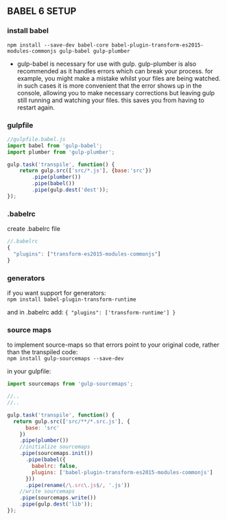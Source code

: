 ## BABEL 6 SETUP ##

### install babel ###
`npm install --save-dev babel-core babel-plugin-transform-es2015-modules-commonjs gulp-babel gulp-plumber`  
- gulp-babel is necessary for use with gulp. gulp-plumber is also recommended as it handles errors which can break your process. for example, you might make a mistake whilst your files are being watched. in such cases it is more convenient that the error shows up in the console, allowing you to make necessary corrections but leaving gulp still running and watching your files. this saves you from having to restart again.

### gulpfile ###
```javascript
//gulpfile.babel.js
import babel from 'gulp-babel';
import plumber from 'gulp-plumber';

gulp.task('transpile', function() {
	return gulp.src(['src/*.js'], {base:'src'})
		.pipe(plumber())
		.pipe(babel())
		.pipe(gulp.dest('dest'));
});
```

### .babelrc
create .babelrc file
```javascript
//.babelrc
{
  "plugins": ["transform-es2015-modules-commonjs"]
}
```

### generators ###
if you want support for generators:  
`npm install babel-plugin-transform-runtime`

and in .babelrc add:
`
{
  "plugins": ['transform-runtime']
}
`
### source maps ###
to implement source-maps so that errors point to your original code, rather than the transpiled code:  
`npm install gulp-sourcemaps --save-dev`  

in your gulpfile:  
```js
import sourcemaps from 'gulp-sourcemaps';

//..
//..

gulp.task('transpile', function() {
  return gulp.src(['src/**/*.src.js'], {
      base: 'src'
    })
    .pipe(plumber())
    //initialize sourcemaps
    .pipe(sourcemaps.init())
      .pipe(babel({
        babelrc: false,
        plugins: ['babel-plugin-transform-es2015-modules-commonjs']
      }))
      .pipe(rename(/\.src\.js$/, '.js'))
    //write sourcemaps
    .pipe(sourcemaps.write())
    .pipe(gulp.dest('lib'));
});
```